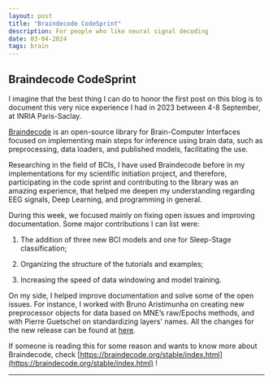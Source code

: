 ```yaml
---
layout: post
title: "Braindecode CodeSprint"
description: For people who like neural signal decoding
date: 03-04-2024
tags: brain
---
```


## Braindecode CodeSprint

I imagine that the best thing I can do to honor the first post on this blog is to document this very nice experience I had in 2023 between 4-8 September, at INRIA Paris-Saclay.

[Braindecode](https://braindecode.org/stable/index.html) is an open-source library for Brain-Computer Interfaces focused on implementing main steps for inference using brain data, such as preprocessing, data loaders, and published models, facilitating the use.

Researching in the field of BCIs, I have used Braindecode before in my implementations for my scientific initiation project, and therefore, participating in the code sprint and contributing to the library was an amazing experience, that helped me deepen my understanding regarding EEG signals, Deep Learning, and programming in general.

During this week, we focused mainly on fixing open issues and improving documentation. Some major contributions I can list were:

1) The addition of three new BCI models and one for Sleep-Stage classification;

2) Organizing the structure of the tutorials and examples;

3) Increasing the speed of data windowing and model training.

On my side, I helped improve documentation and solve some of the open issues. For instance, I worked with Bruno Aristimunha on creating new preprocessor objects for data based on MNE’s raw/Epochs methods, and with Pierre Guetschel on standardizing layers' names. All the changes for the new release can be found at [here](https://braindecode.org/stable/whats_new.html).

If someone is reading this for some reason and wants to know more about Braindecode, check [https://braindecode.org/stable/index.html](https://braindecode.org/stable/index.html) !

---
